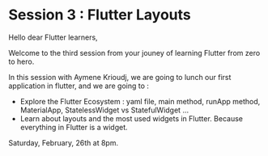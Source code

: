 # Session 3 : Flutter Layouts

Hello dear Flutter learners, 

Welcome to the third session from your jouney of learning Flutter from zero to hero.

In this session with Aymene Krioudj, we are going to lunch our first application in flutter, and we are going to :
  - Explore the Flutter Ecosystem : yaml file, main method, runApp method, MaterialApp, StatelessWidget vs StatefulWidget ...
  - Learn about layouts and the most used widgets in Flutter. Because everything in Flutter is a widget.

Saturday, February, 26th at 8pm. 
